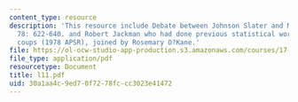 ```yaml
---
content_type: resource
description: 'This resource include Debate between Johnson Slater and McGowan 1984.  APSR
  78: 622-640. and Robert Jackman who had done previous statistical work on African
  coups (1978 APSR), joined by Rosemary O?Kane.'
file: https://ol-ocw-studio-app-production.s3.amazonaws.com/courses/17-584-civil-military-relations-spring-2003/30a1aa4c9ed70f7278fccc3023e41472_l11.pdf
file_type: application/pdf
resourcetype: Document
title: l11.pdf
uid: 30a1aa4c-9ed7-0f72-78fc-cc3023e41472
---
```

